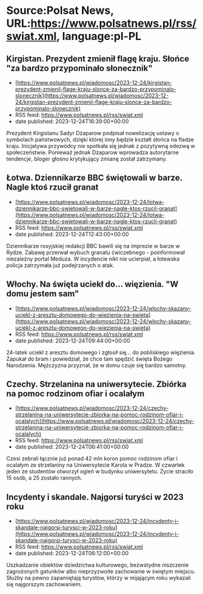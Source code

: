 # Source:Polsat News, URL:https://www.polsatnews.pl/rss/swiat.xml, language:pl-PL

## Kirgistan. Prezydent zmienił flagę kraju. Słońce "za bardzo przypominało słonecznik"
 - [https://www.polsatnews.pl/wiadomosc/2023-12-24/kirgistan-prezydent-zmienil-flage-kraju-slonce-za-bardzo-przypominalo-slonecznik](https://www.polsatnews.pl/wiadomosc/2023-12-24/kirgistan-prezydent-zmienil-flage-kraju-slonce-za-bardzo-przypominalo-slonecznik)
 - RSS feed: https://www.polsatnews.pl/rss/swiat.xml
 - date published: 2023-12-24T16:39:00+00:00

Prezydent Kirgistanu Sadyr Dżaparow podpisał nowelizację ustawy o symbolach państwowych, dzięki której inny będzie kształt słońca na fladze kraju. Inicjatywa przywódcy nie spotkała się jednak z pozytywną odezwą w społeczeństwie. Ponieważ jednak Dżaparow wprowadza autorytarne tendencje, bloger głośno krytykujący zmianę został zatrzymany.

## Łotwa. Dziennikarze BBC świętowali w barze. Nagle ktoś rzucił granat
 - [https://www.polsatnews.pl/wiadomosc/2023-12-24/lotwa-dziennikarze-bbc-swietowali-w-barze-nagle-ktos-rzucil-granat](https://www.polsatnews.pl/wiadomosc/2023-12-24/lotwa-dziennikarze-bbc-swietowali-w-barze-nagle-ktos-rzucil-granat)
 - RSS feed: https://www.polsatnews.pl/rss/swiat.xml
 - date published: 2023-12-24T12:43:00+00:00

Dziennikarze rosyjskiej redakcji BBC bawili się na imprezie w barze w Rydze. Zabawę przerwał wybuch granatu ćwiczebnego - poinformował niezależny portal Meduza. W incydencie nikt nie ucierpiał, a łotewska policja zatrzymała już podejrzanych o atak.

## Włochy. Na święta uciekł do... więzienia. "W domu jestem sam"
 - [https://www.polsatnews.pl/wiadomosc/2023-12-24/wlochy-skazany-uciekl-z-aresztu-domowego-do-wiezienia-na-swieta](https://www.polsatnews.pl/wiadomosc/2023-12-24/wlochy-skazany-uciekl-z-aresztu-domowego-do-wiezienia-na-swieta)
 - RSS feed: https://www.polsatnews.pl/rss/swiat.xml
 - date published: 2023-12-24T09:44:00+00:00

24-latek uciekł z aresztu domowego i zgłosił się... do pobliskiego więzienia. Zapukał do bram i powiedział, że chce tam spędzić święta Bożego Narodzenia. Mężczyzna przyznał, że w domu czuje się bardzo samotny.

## Czechy. Strzelanina na uniwersytecie. Zbiórka na pomoc rodzinom ofiar i ocalałym
 - [https://www.polsatnews.pl/wiadomosc/2023-12-24/czechy-strzelanina-na-uniwersytecie-zbiorka-na-pomoc-rodzinom-ofiar-i-ocalalych](https://www.polsatnews.pl/wiadomosc/2023-12-24/czechy-strzelanina-na-uniwersytecie-zbiorka-na-pomoc-rodzinom-ofiar-i-ocalalych)
 - RSS feed: https://www.polsatnews.pl/rss/swiat.xml
 - date published: 2023-12-24T06:41:00+00:00

Czesi zebrali łącznie już ponad 42 mln koron pomoc rodzinom ofiar i ocalałym ze strzelaniny na Uniwersytecie Karola w Pradze. W czwartek jeden ze studentów otworzył ogień w budynku uniwersytetu. Życie straciło 15 osób, a 25 zostało rannych.

## Incydenty i skandale. Najgorsi turyści w 2023 roku
 - [https://www.polsatnews.pl/wiadomosc/2023-12-24/incydenty-i-skandale-najgorsi-turysci-w-2023-roku](https://www.polsatnews.pl/wiadomosc/2023-12-24/incydenty-i-skandale-najgorsi-turysci-w-2023-roku)
 - RSS feed: https://www.polsatnews.pl/rss/swiat.xml
 - date published: 2023-12-24T06:12:00+00:00

Uszkadzanie obiektów dziedzictwa kulturowego, bezwstydne niszczenie zagrożonych gatunków albo nieprzyzwoite zachowanie w świętym miejscu. Służby na pewno zapamiętają turystów, którzy w mijającym roku wykazali się najgorszym zachowaniem.

